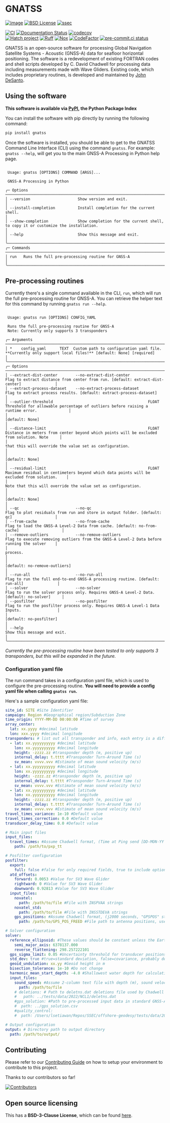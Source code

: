 # GNATSS

[![image](https://img.shields.io/pypi/v/gnatss.svg)](https://pypi.python.org/pypi/gnatss)
[![BSD License](https://badgen.net/badge/license/BSD-3-Clause/blue)](LICENSE)
[![ssec](https://img.shields.io/badge/SSEC-Project-purple?logo=data:image/png;base64,iVBORw0KGgoAAAANSUhEUgAAAA0AAAAOCAQAAABedl5ZAAAACXBIWXMAAAHKAAABygHMtnUxAAAAGXRFWHRTb2Z0d2FyZQB3d3cuaW5rc2NhcGUub3Jnm+48GgAAAMNJREFUGBltwcEqwwEcAOAfc1F2sNsOTqSlNUopSv5jW1YzHHYY/6YtLa1Jy4mbl3Bz8QIeyKM4fMaUxr4vZnEpjWnmLMSYCysxTcddhF25+EvJia5hhCudULAePyRalvUteXIfBgYxJufRuaKuprKsbDjVUrUj40FNQ11PTzEmrCmrevPhRcVQai8m1PRVvOPZgX2JttWYsGhD3atbHWcyUqX4oqDtJkJiJHUYv+R1JbaNHJmP/+Q1HLu2GbNoSm3Ft0+Y1YMdPSTSwQAAAABJRU5ErkJggg==&style=plastic)](https://escience.washington.edu/offshore-geodesy/)

[![CI](https://github.com/seafloor-geodesy/gnatss/actions/workflows/ci.yaml/badge.svg)](https://github.com/seafloor-geodesy/gnatss/actions/workflows/ci.yaml)
[![Documentation Status](https://readthedocs.org/projects/gnatss/badge/?version=latest)](https://gnatss.readthedocs.io/en/latest/?badge=latest)
[![codecov](https://codecov.io/gh/seafloor-geodesy/gnatss/graph/badge.svg?token=XB7S8FYOG7)](https://codecov.io/gh/seafloor-geodesy/gnatss)
<br>
[![Hatch project](https://img.shields.io/badge/%F0%9F%A5%9A-Hatch-4051b5.svg)](https://github.com/pypa/hatch)
[![Ruff](https://img.shields.io/endpoint?url=https://raw.githubusercontent.com/astral-sh/ruff/main/assets/badge/v2.json)](https://github.com/astral-sh/ruff)
[![Nox](https://img.shields.io/badge/%F0%9F%A6%8A-Nox-D85E00.svg)](https://github.com/wntrblm/nox)
[![CodeFactor](https://www.codefactor.io/repository/github/seafloor-geodesy/gnatss/badge)](https://www.codefactor.io/repository/github/seafloor-geodesy/gnatss)
[![pre-commit.ci status](https://results.pre-commit.ci/badge/github/seafloor-geodesy/gnatss/main.svg)](https://results.pre-commit.ci/latest/github/seafloor-geodesy/gnatss/main)

GNATSS is an open-source software for processing Global Navigation Satellite
Systems - Acoustic (GNSS-A) data for seafloor horizontal positioning. The
software is a redevelopment of existing FORTRAN codes and shell scripts
developed by C. David Chadwell for processing data including measurements made
with Wave Gliders. Existing code, which includes proprietary routines, is
developed and maintained by [John DeSanto](https://github.com/johnbdesanto).

## Using the software

**This software is available via [PyPI](https://pypi.org/), the Python Package
Index**

You can install the software with pip directly by running the following command:

```bash
pip install gnatss
```

Once the software is installed, you should be able to get to the GNATSS Command
Line Interface (CLI) using the command `gnatss`. For example: `gnatss --help`,
will get you to the main GNSS-A Processing in Python help page.

```console

 Usage: gnatss [OPTIONS] COMMAND [ARGS]...

 GNSS-A Processing in Python

╭─ Options ───────────────────────────────────────────────────────────────────────────────────────────────────────────────────────────────────────────────────────╮
│ --version                     Show version and exit.                                                                                                            │
│ --install-completion          Install completion for the current shell.                                                                                         │
│ --show-completion             Show completion for the current shell, to copy it or customize the installation.                                                  │
│ --help                        Show this message and exit.                                                                                                       │
╰─────────────────────────────────────────────────────────────────────────────────────────────────────────────────────────────────────────────────────────────────╯
╭─ Commands ──────────────────────────────────────────────────────────────────────────────────────────────────────────────────────────────────────────────────────╮
│ run   Runs the full pre-processing routine for GNSS-A                                                                                                           │
╰─────────────────────────────────────────────────────────────────────────────────────────────────────────────────────────────────────────────────────────────────╯

```

## Pre-processing routines

Currently there's a single command available in the CLI, `run`, which will run
the full pre-processing routine for GNSS-A. You can retrieve the helper text for
this command by running `gnatss run --help`.

```console

 Usage: gnatss run [OPTIONS] CONFIG_YAML

 Runs the full pre-processing routine for GNSS-A
 Note: Currently only supports 3 transponders

╭─ Arguments ─────────────────────────────────────────────────────────────────────────────────────────────────────────────────────────────────────────────────────╮
│ *    config_yaml      TEXT  Custom path to configuration yaml file. **Currently only support local files!** [default: None] [required]                          │
╰─────────────────────────────────────────────────────────────────────────────────────────────────────────────────────────────────────────────────────────────────╯
╭─ Options ───────────────────────────────────────────────────────────────────────────────────────────────────────────────────────────────────────────────────────╮
│ --extract-dist-center        --no-extract-dist-center               Flag to extract distance from center from run. [default: extract-dist-center]               │
│ --extract-process-dataset    --no-extract-process-dataset           Flag to extract process results. [default: extract-process-dataset]                         │
│ --outlier-threshold                                          FLOAT  Threshold for allowable percentage of outliers before raising a runtime error.              │
│                                                                     [default: None]                                                                             │
│ --distance-limit                                             FLOAT  Distance in meters from center beyond which points will be excluded from solution. Note     │
│                                                                     that this will override the value set as configuration.                                     │
│                                                                     [default: None]                                                                             │
│ --residual-limit                                             FLOAT  Maximum residual in centimeters beyond which data points will be excluded from solution.    │
│                                                                     Note that this will override the value set as configuration.                                │
│                                                                     [default: None]                                                                             │
│ --qc                         --no-qc                                Flag to plot residuals from run and store in output folder. [default: qc]                   │
│ --from-cache                 --no-from-cache                        Flag to load the GNSS-A Level-2 Data from cache. [default: no-from-cache]                   │
│ --remove-outliers            --no-remove-outliers                   Flag to execute removing outliers from the GNSS-A Level-2 Data before running the solver    │
│                                                                     process.                                                                                    │
│                                                                     [default: no-remove-outliers]                                                               │
│ --run-all                    --no-run-all                           Flag to run the full end-to-end GNSS-A processing routine. [default: run-all]               │
│ --solver                     --no-solver                            Flag to run the solver process only. Requires GNSS-A Level-2 Data. [default: no-solver]     │
│ --posfilter                  --no-posfilter                         Flag to run the posfilter process only. Requires GNSS-A Level-1 Data Inputs.                │
│                                                                     [default: no-posfilter]                                                                     │
│ --help                                                              Show this message and exit.                                                                 │
╰─────────────────────────────────────────────────────────────────────────────────────────────────────────────────────────────────────────────────────────────────╯
```

_Currently the pre-processing routine have been tested to only supports 3
transponders, but this will be expanded in the future._

### Configuration yaml file

The run command takes in a configuration yaml file, which is used to configure
the pre-processing routine. **You will need to provide a config yaml file when
calling `gnatss run`.**

Here's a sample configuration yaml file:

```yaml
site_id: SITE #Site Identifier
campaign: Region #Geographical region/Subduction Zone
time_origin: YYYY-MM-DD 00:00:00 #Time of survey
array_center:
  lat: xx.yyyy #decimal latitude
  lon: xxx.yyyy #decimal longitude
transponders: # list out all transponder and info, each entry is a different transponder (default: 3 transponders)
  - lat: xx.yyyyyyyyyy #decimal latitude
    lon: xx.yyyyyyyyyy #decimal longitude
    height: -zzzz.zz #transponder depth (m, positive up)
    internal_delay: t.tttt #Transponder Turn-Around Time (s)
    sv_mean: vvvv.vvv #Estimate of mean sound velocity (m/s)
  - lat: xx.yyyyyyyyyy #decimal latitude
    lon: xx.yyyyyyyyyy #decimal longitude
    height: -zzzz.zz #transponder depth (m, positive up)
    internal_delay: t.tttt #Transponder Turn-Around Time (s)
    sv_mean: vvvv.vvv #Estimate of mean sound velocity (m/s)
  - lat: xx.yyyyyyyyyy #decimal latitude
    lon: xx.yyyyyyyyyy #decimal longitude
    height: -zzzz.zz #transponder depth (m, positive up)
    internal_delay: t.tttt #Transponder Turn-Around Time (s)
    sv_mean: vvvv.vvv #Estimate of mean sound velocity (m/s)
travel_times_variance: 1e-10 #Default value
travel_times_correction: 0.0 #Default value
transducer_delay_time: 0.0 #Default value

# Main input files
input_files:
  travel_times: #Assume Chadwell format, (Time at Ping send [DD-MON-YY HH:MM:SS.ss], TWTT1 (microseconds), TWTT2, TWTT3, TWTT4), TWTT=0 if no reply
    path: /path/to/pxp_tt

# Posfilter configuration
posfilter:
  export:
    full: false #false for only required fields, true to include optional RPH value and uncertainties
  atd_offsets:
    forward: 0.0053 #Value for SV3 Wave Glider
    rightward: 0 #Value for SV3 Wave Glider
    downward: 0.92813 #Value for SV3 Wave Glider
  input_files:
    novatel:
      path: /path/to/file #File with INSPVAA strings
    novatel_std:
      path: /path/to/file #File with INSSTDEVA strings
    gps_positions: #Assume Chadwell format, (j2000 seconds, "GPSPOS" string, ECEF XYZ coordinates (m), XYZ Standard Deviations)
      path: /path/to/GPS_POS_FREED #File path to antenna positions, use wildcards ** for day-separated data

# Solver configuration
solver:
  reference_ellipsoid: #These values should be constant unless the Earth changes
    semi_major_axis: 6378137.000
    reverse_flattening: 298.257222101
  gps_sigma_limit: 0.05 #Uncertainty threshold for transducer positions, data with larger uncertainties ignored
  std_dev: true #true=standard deviation, false=covariance, probably deprecated
  geoid_undulation: xx.yy #Geoid height in m
  bisection_tolerance: 1e-10 #Do not change
  harmonic_mean_start_depth: -4.0 #Shallowest water depth for calculating mean soundvelocity from CTD data
  input_files:
    sound_speed: #Assume 2-column text file with depth (m), sound velocity (m/s)
      path: /path/to/file
    # deletions: # Path to deletns.dat deletions file used by Chadwell code as well
    #   path: ../tests/data/2022/NCL1/deletns.dat
    #gps_solution: #Path to pre-processed input data in standard GNSS-A data format, this skips the Posfilter step
    #  path: ../gps_solution.csv
    #quality_control:
    #  path: /Users/lsetiawan/Repos/SSEC/offshore-geodesy/tests/data/2022/NCL1/quality_control.csv

# Output configuration
output: # Directory path to output directory
  path: /path/to/output/
```

## Contributing

Please refer to our [Contributing Guide](.github/CONTRIBUTING.md) on how to
setup your environment to contribute to this project.

Thanks to our contributors so far!

[![Contributors](https://contrib.rocks/image?repo=seafloor-geodesy/gnatss)](https://github.com/seafloor-geodesy/gnatss/graphs/contributors)

## Open source licensing

This has a **BSD-3-Clause License**, which can be found [here](LICENSE).
